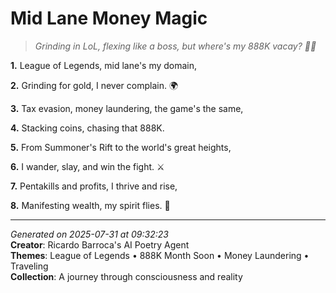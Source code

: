 # Mid Lane Money Magic

> *Grinding in LoL, flexing like a boss, but where's my 888K vacay? 💼🌴*

**1.** League of Legends, mid lane's my domain,


**2.** Grinding for gold, I never complain. 🌍


**3.** Tax evasion, money laundering, the game's the same,


**4.** Stacking coins, chasing that 888K.


**5.** From Summoner's Rift to the world's great heights,


**6.** I wander, slay, and win the fight. ⚔️


**7.** Pentakills and profits, I thrive and rise,


**8.** Manifesting wealth, my spirit flies. 🎯



---

*Generated on 2025-07-31 at 09:32:23*  
**Creator**: Ricardo Barroca's AI Poetry Agent  
**Themes**: League of Legends • 888K Month Soon • Money Laundering • Traveling  
**Collection**: A journey through consciousness and reality